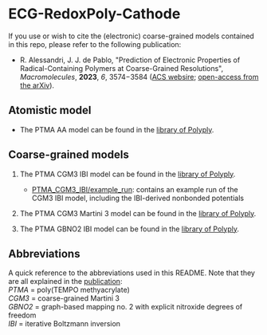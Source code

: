 
# ECG-RedoxPoly-Cathode

If you use or wish to cite the (electronic) coarse-grained models contained in this repo, please refer to the following publication:

- R. Alessandri, J. J. de Pablo, "Prediction of Electronic Properties of Radical-Containing Polymers at Coarse-Grained Resolutions", 
  *Macromolecules*, **2023**, *6*, 3574−3584 ([ACS websire](https://doi.org/10.1021/acs.macromol.3c00141); [open-access from the arXiv](https://arxiv.org/abs/2209.02072)).


## Atomistic model

- The PTMA AA model can be found in the [library of Polyply](https://github.com/marrink-lab/polyply_1.0/blob/master/LIBRARY.md).

## Coarse-grained models

1. The PTMA CGM3 IBI model can be found in the [library of Polyply](https://github.com/marrink-lab/polyply_1.0/blob/master/LIBRARY.md).
   - [PTMA_CGM3_IBI/example_run](./PTMA_CGM3_IBI/example_run): contains an example run of the CGM3 IBI model, including the IBI-derived nonbonded potentials 

2. The PTMA CGM3 Martini 3 model can be found in the [library of Polyply](https://github.com/marrink-lab/polyply_1.0/blob/master/LIBRARY.md).
3. The PTMA GBNO2 IBI model can be found in the [library of Polyply](https://github.com/marrink-lab/polyply_1.0/blob/master/LIBRARY.md).


## Abbreviations
A quick reference to the abbreviations used in this README. Note that they are all explained in the [publication](https://arxiv.org/abs/2209.02072):\
*PTMA*  = poly(TEMPO methyacrylate)\
*CGM3*  = coarse-grained Martini 3\
*GBNO2* = graph-based mapping no. 2 with explicit nitroxide degrees of freedom\
*IBI*   = iterative Boltzmann inversion

